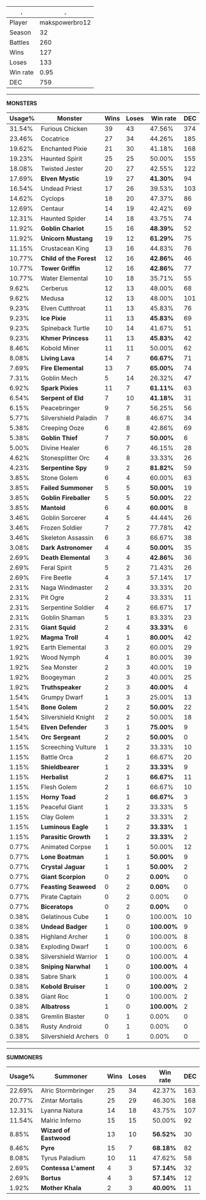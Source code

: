 .|.
|-|-
Player|makspowerbro12
Season|32
Battles|260
Wins|127
Loses|133
Win rate|0.95
DEC|759

---
**MONSTERS**

Usage%|Monster|Wins|Loses|Win rate|DEC|
-|-|-|-|-|-|
31.54%|Furious Chicken|39|43|47.56%|374|
23.46%|Cocatrice|27|34|44.26%|185|
19.62%|Enchanted Pixie|21|30|41.18%|168|
19.23%|Haunted Spirit|25|25|50.00%|155|
18.08%|Twisted Jester|20|27|42.55%|122|
17.69%|**Elven Mystic**|19|27|**41.30%**|94|
16.54%|Undead Priest|17|26|39.53%|103|
14.62%|Cyclops|18|20|47.37%|86|
12.69%|Centaur|14|19|42.42%|69|
12.31%|Haunted Spider|14|18|43.75%|74|
11.92%|**Goblin Chariot**|15|16|**48.39%**|52|
11.92%|**Unicorn Mustang**|19|12|**61.29%**|75|
11.15%|Crustacean King|13|16|44.83%|76|
10.77%|**Child of the Forest**|12|16|**42.86%**|46|
10.77%|**Tower Griffin**|12|16|**42.86%**|77|
10.77%|Water Elemental|10|18|35.71%|55|
9.62%|Cerberus|12|13|48.00%|68|
9.62%|Medusa|12|13|48.00%|101|
9.23%|Elven Cutthroat|11|13|45.83%|76|
9.23%|**Ice Pixie**|11|13|**45.83%**|69|
9.23%|Spineback Turtle|10|14|41.67%|51|
9.23%|**Khmer Princess**|11|13|**45.83%**|42|
8.46%|Kobold Miner|11|11|50.00%|62|
8.08%|**Living Lava**|14|7|**66.67%**|71|
7.69%|**Fire Elemental**|13|7|**65.00%**|74|
7.31%|Goblin Mech|5|14|26.32%|47|
6.92%|**Spark Pixies**|11|7|**61.11%**|63|
6.54%|**Serpent of Eld**|7|10|**41.18%**|31|
6.15%|Peacebringer|9|7|56.25%|56|
5.77%|Silvershield Paladin|7|8|46.67%|34|
5.38%|Creeping Ooze|6|8|42.86%|69|
5.38%|**Goblin Thief**|7|7|**50.00%**|6|
5.00%|Divine Healer|6|7|46.15%|28|
4.62%|Stonesplitter Orc|4|8|33.33%|26|
4.23%|**Serpentine Spy**|9|2|**81.82%**|59|
3.85%|Stone Golem|6|4|60.00%|63|
3.85%|**Failed Summoner**|5|5|**50.00%**|19|
3.85%|**Goblin Fireballer**|5|5|**50.00%**|22|
3.85%|**Mantoid**|6|4|**60.00%**|8|
3.46%|Goblin Sorcerer|4|5|44.44%|26|
3.46%|Frozen Soldier|7|2|77.78%|42|
3.46%|Skeleton Assassin|6|3|66.67%|38|
3.08%|**Dark Astronomer**|4|4|**50.00%**|35|
2.69%|**Death Elemental**|3|4|**42.86%**|36|
2.69%|Feral Spirit|5|2|71.43%|26|
2.69%|Fire Beetle|4|3|57.14%|17|
2.31%|Naga Windmaster|2|4|33.33%|20|
2.31%|Pit Ogre|2|4|33.33%|11|
2.31%|Serpentine Soldier|4|2|66.67%|17|
2.31%|Goblin Shaman|5|1|83.33%|23|
2.31%|**Giant Squid**|2|4|**33.33%**|6|
1.92%|**Magma Troll**|4|1|**80.00%**|42|
1.92%|Earth Elemental|3|2|60.00%|29|
1.92%|Wood Nymph|4|1|80.00%|39|
1.92%|Sea Monster|2|3|40.00%|19|
1.92%|Boogeyman|2|3|40.00%|25|
1.92%|**Truthspeaker**|2|3|**40.00%**|4|
1.54%|Grumpy Dwarf|1|3|25.00%|13|
1.54%|**Bone Golem**|2|2|**50.00%**|22|
1.54%|Silvershield Knight|2|2|50.00%|18|
1.54%|**Elven Defender**|3|1|**75.00%**|9|
1.54%|**Orc Sergeant**|2|2|**50.00%**|0|
1.15%|Screeching Vulture|1|2|33.33%|10|
1.15%|Battle Orca|2|1|66.67%|20|
1.15%|**Shieldbearer**|1|2|**33.33%**|9|
1.15%|**Herbalist**|2|1|**66.67%**|11|
1.15%|Flesh Golem|2|1|66.67%|10|
1.15%|**Horny Toad**|2|1|**66.67%**|3|
1.15%|Peaceful Giant|1|2|33.33%|5|
1.15%|Clay Golem|1|2|33.33%|2|
1.15%|**Luminous Eagle**|1|2|**33.33%**|1|
1.15%|**Parasitic Growth**|1|2|**33.33%**|2|
0.77%|Animated Corpse|1|1|50.00%|12|
0.77%|**Lone Boatman**|1|1|**50.00%**|9|
0.77%|**Crystal Jaguar**|1|1|**50.00%**|2|
0.77%|**Giant Scorpion**|0|2|**0.00%**|0|
0.77%|**Feasting Seaweed**|0|2|**0.00%**|0|
0.77%|Pirate Captain|0|2|0.00%|0|
0.77%|**Biceratops**|0|2|**0.00%**|0|
0.38%|Gelatinous Cube|1|0|100.00%|10|
0.38%|**Undead Badger**|1|0|**100.00%**|9|
0.38%|Highland Archer|1|0|100.00%|8|
0.38%|Exploding Dwarf|1|0|100.00%|6|
0.38%|Silvershield Warrior|1|0|100.00%|4|
0.38%|**Sniping Narwhal**|1|0|**100.00%**|4|
0.38%|Sabre Shark|1|0|100.00%|4|
0.38%|**Kobold Bruiser**|1|0|**100.00%**|2|
0.38%|Giant Roc|1|0|100.00%|2|
0.38%|**Albatross**|1|0|**100.00%**|2|
0.38%|Gremlin Blaster|0|1|0.00%|0|
0.38%|Rusty Android|0|1|0.00%|0|
0.38%|Silvershield Archers|0|1|0.00%|0|

---
**SUMMONERS**

Usage%|Summoner|Wins|Loses|Win rate|DEC|
-|-|-|-|-|-|
22.69%|Alric Stormbringer|25|34|42.37%|163|
20.77%|Zintar Mortalis|25|29|46.30%|168|
12.31%|Lyanna Natura|14|18|43.75%|107|
11.54%|Malric Inferno|15|15|50.00%|92|
8.85%|**Wizard of Eastwood**|13|10|**56.52%**|30|
8.46%|**Pyre**|15|7|**68.18%**|82|
8.08%|Tyrus Paladium|10|11|47.62%|58|
2.69%|**Contessa L'ament**|4|3|**57.14%**|32|
2.69%|**Bortus**|4|3|**57.14%**|12|
1.92%|**Mother Khala**|2|3|**40.00%**|11|
